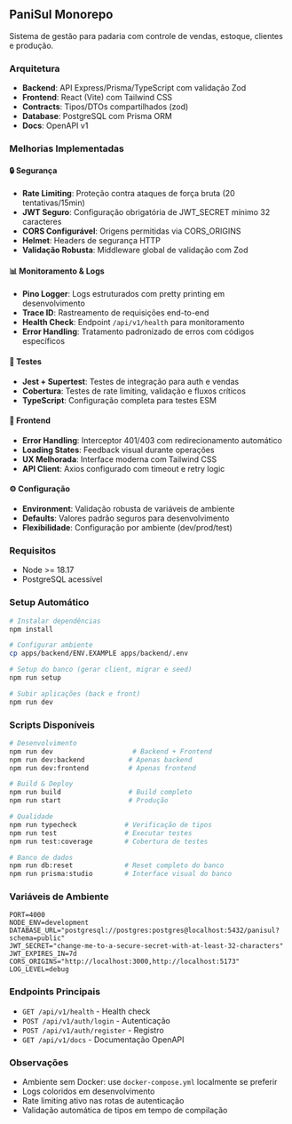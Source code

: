 ## PaniSul Monorepo

Sistema de gestão para padaria com controle de vendas, estoque, clientes e produção.

### Arquitetura
- **Backend**: API Express/Prisma/TypeScript com validação Zod
- **Frontend**: React (Vite) com Tailwind CSS
- **Contracts**: Tipos/DTOs compartilhados (zod)
- **Database**: PostgreSQL com Prisma ORM
- **Docs**: OpenAPI v1

### Melhorias Implementadas

#### 🔒 Segurança
- **Rate Limiting**: Proteção contra ataques de força bruta (20 tentativas/15min)
- **JWT Seguro**: Configuração obrigatória de JWT_SECRET mínimo 32 caracteres
- **CORS Configurável**: Origens permitidas via CORS_ORIGINS
- **Helmet**: Headers de segurança HTTP
- **Validação Robusta**: Middleware global de validação com Zod

#### 📊 Monitoramento & Logs
- **Pino Logger**: Logs estruturados com pretty printing em desenvolvimento
- **Trace ID**: Rastreamento de requisições end-to-end
- **Health Check**: Endpoint `/api/v1/health` para monitoramento
- **Error Handling**: Tratamento padronizado de erros com códigos específicos

#### 🧪 Testes
- **Jest + Supertest**: Testes de integração para auth e vendas
- **Cobertura**: Testes de rate limiting, validação e fluxos críticos
- **TypeScript**: Configuração completa para testes ESM

#### 🎨 Frontend
- **Error Handling**: Interceptor 401/403 com redirecionamento automático
- **Loading States**: Feedback visual durante operações
- **UX Melhorada**: Interface moderna com Tailwind CSS
- **API Client**: Axios configurado com timeout e retry logic

#### ⚙️ Configuração
- **Environment**: Validação robusta de variáveis de ambiente
- **Defaults**: Valores padrão seguros para desenvolvimento
- **Flexibilidade**: Configuração por ambiente (dev/prod/test)

### Requisitos
- Node >= 18.17
- PostgreSQL acessível

### Setup Automático
```bash
# Instalar dependências
npm install

# Configurar ambiente
cp apps/backend/ENV.EXAMPLE apps/backend/.env

# Setup do banco (gerar client, migrar e seed)
npm run setup

# Subir aplicações (back e front)
npm run dev
```

### Scripts Disponíveis
```bash
# Desenvolvimento
npm run dev                    # Backend + Frontend
npm run dev:backend           # Apenas backend
npm run dev:frontend          # Apenas frontend

# Build & Deploy
npm run build                 # Build completo
npm run start                 # Produção

# Qualidade
npm run typecheck            # Verificação de tipos
npm run test                 # Executar testes
npm run test:coverage        # Cobertura de testes

# Banco de dados
npm run db:reset             # Reset completo do banco
npm run prisma:studio        # Interface visual do banco
```

### Variáveis de Ambiente
```env
PORT=4000
NODE_ENV=development
DATABASE_URL="postgresql://postgres:postgres@localhost:5432/panisul?schema=public"
JWT_SECRET="change-me-to-a-secure-secret-with-at-least-32-characters"
JWT_EXPIRES_IN=7d
CORS_ORIGINS="http://localhost:3000,http://localhost:5173"
LOG_LEVEL=debug
```

### Endpoints Principais
- `GET /api/v1/health` - Health check
- `POST /api/v1/auth/login` - Autenticação
- `POST /api/v1/auth/register` - Registro
- `GET /api/v1/docs` - Documentação OpenAPI

### Observações
- Ambiente sem Docker: use `docker-compose.yml` localmente se preferir
- Logs coloridos em desenvolvimento
- Rate limiting ativo nas rotas de autenticação
- Validação automática de tipos em tempo de compilação
